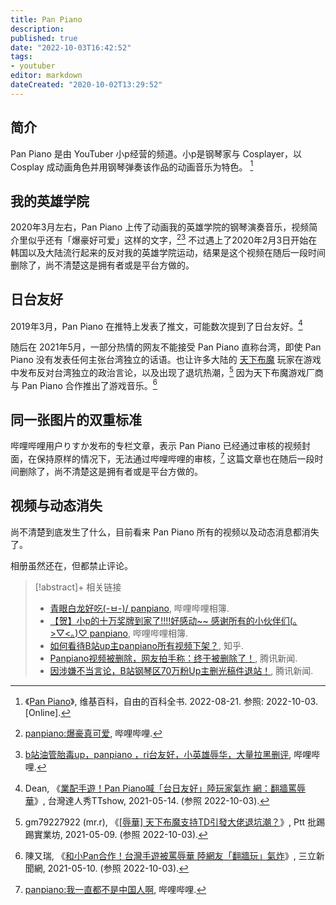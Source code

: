 ```yaml
---
title: Pan Piano
description:
published: true
date: "2022-10-03T16:42:52"
tags:
- youtuber
editor: markdown
dateCreated: "2020-10-02T13:29:52"
---
```


## 简介

Pan Piano 是由 YouTuber 小p经营的频道。小p是钢琴家与 Cosplayer，以 Cosplay 成动画角色并用钢琴弹奏该作品的动画音乐为特色。 [^wiki]

[^wiki]: 《[Pan Piano](https://zh.wikipedia.org/wiki/Pan_Piano)》, 维基百科，自由的百科全书. 2022-08-21. 参照: 2022-10-03. [Online].

## 我的英雄学院

2020年3月左右，Pan Piano 上传了动画我的英雄学院的钢琴演奏音乐，视频简介里似乎还有「爆豪好可爱」这样的文字，[^pFwPe][^peCTQ] 不过遇上了2020年2月3日开始在韩国以及大陆流行起来的反对我的英雄学院运动，结果是这个视频在随后一段时间删除了，尚不清楚这是拥有者或是平台方做的。

[^pFwPe]: [panpiano:爆豪真可爱](https://archive.vn/pFwPe "https://www.bilibili.com/read/cv5353312/"), 哔哩哔哩.

[^peCTQ]: [b站油管胎毒up，panpiano ，ri台友好，小英雄辱华，大量拉黑删评](https://archive.vn/peCTQ "https://www.bilibili.com/read/cv6478708/"), 哔哩哔哩.

## 日台友好

2019年3月，Pan Piano 在推特上发表了推文，可能数次提到了日台友好。[^79997]

[^79997]: Dean, 《[業配手遊！Pan Piano喊「台日友好」陸玩家氣炸 網：翻牆罵辱華](https://web.archive.org/web/20210621185413/https://www.ttshow.tw/article/79997)》, 台灣達人秀TTshow, 2021-05-14. (参照 2022-10-03).

随后在 2021年5月，一部分热情的网友不能接受 Pan Piano 直称台湾，即使 Pan Piano 没有发表任何主张台湾独立的话语。也让许多大陆的 [天下布魔](/game/天下布魔.md) 玩家在游戏中发布反对台湾独立的政治言论，以及出现了退坑热潮，[^20163] 因为天下布魔游戏厂商与 Pan Piano 合作推出了游戏音乐。[^936942]

[^20163]: gm79227922 (mr.r), 《[[辱華] 天下布魔支持TD引發大佬退坑潮？](https://web.archive.org/web/20210730224557/https://www.ptt.cc/bbs/C_Chat/M.1620520163.A.4F4.html)》, Ptt 批踢踢實業坊, 2021-05-09. (参照 2022-10-03).

[^936942]: 陳又瑞, 《[和小Pan合作！台灣手遊被罵辱華 陸網友「翻牆玩」氣炸](https://web.archive.org/web/20220713214228/https://www.setn.com/News.aspx?NewsID=936942)》, 三立新聞網, 2021-05-10. (参照 2022-10-03).

## 同一张图片的双重标准

哔哩哔哩用户りすか发布的专栏文章，表示 Pan Piano 已经通过审核的视频封面，在保持原样的情况下，无法通过哔哩哔哩的审核，[^VfUy7] 这篇文章也在随后一段时间删除了，尚不清楚这是拥有者或是平台方做的。

[^VfUy7]: [panpiano:我一直都不是中国人啊](https://archive.vn/VfUy7 "https://www.bilibili.com/read/cv6197010"), 哔哩哔哩.

## 视频与动态消失

尚不清楚到底发生了什么，目前看来 Pan Piano 所有的视频以及动态消息都消失了。

相册虽然还在，但都禁止评论。

> [!abstract]+ 相关链接
>
> +   [青眼白龙好吃\(-ㅂ-)/ panpiano](https://archive.vn/Wtjsp "https://h.bilibili.com/81458699"), 哔哩哔哩相簿.
> +   [【贺】小p的十万奖牌到家了!!!!好感动~~ 感谢所有的小伙伴们(｡>▽<｡)♡ panpiano](https://archive.vn/0WGzx "https://h.bilibili.com/21546631"), 哔哩哔哩相簿.
> +   [如何看待B站up主panpiano所有视频下架？](https://web.archive.org/web/20201002135512/https://www.zhihu.com/question/420314777), 知乎.
> +   [Panpiano视频被删除，网友拍手称：终于被删除了！](https://web.archive.org/web/20201002124907/https://new.qq.com/omn/20200913/20200913A00LK300.html), 腾讯新闻.
> +   [因涉嫌不当言论，B站钢琴区70万粉Up主删光稿件退站！](https://web.archive.org/web/20201002125013/https://new.qq.com/rain/a/20200911A0I4UN00), 腾讯新闻.

<!--
[Re: [閒聊] panpiano對岸開燒？ - c_chat | PTT動漫區](https://web.archive.org/web/20201002140033/https://pttcomic.com/c_chat/M.1590521275.A.460.html)
[Re: [閒聊] panpiano對岸開燒？ - C_Chat | PTT Web](https://web.archive.org/web/20201002140033/https://pttweb.tw/s/gi79U)
[如何看待up主panpiano大火后所引发的关于支持《我的英雄学院》的争议？是否为水军有意为之？ - 知乎](https://web.archive.org/web/20201002135441/https://www.zhihu.com/question/397805036)
[如何看待up主panpiano大火后所引发的关于支持《我的英雄学院》的争议？是否为水军有意为之？ - 知乎](https://archive.is/HcLhc)
[超 "兇" 鋼琴 Youtuber 遭批台獨！竟引發中國鄉民倒戈相挺、直呼「眾所皆知，衣服越少防禦越高」！ - COOL-STYLE 潮流生活網](https://web.archive.org/web/20201002134117/https://www.cool-style.com.tw/wd2/archives/526235)
[如何评价B站up panpiano？ - 知乎](https://web.archive.org/web/20201002142326/https://www.zhihu.com/question/382596290)
[【情報】對岸開燒「Pan Piano」辱華　舉報者卻被Bilibili網友嗆爆：想看奶就閉嘴 @場外休憩區 哈啦板 - 巴哈姆特](https://web.archive.org/web/20201002141529/https://forum.gamer.com.tw/C.php?bsn=60076&snA=5732889)
[本想大聲斥責Pan Piano　Bilibili董事長「忍不住訂閱她」　網笑：辱華變乳滑 | 胖丁呷麵 | 鍵盤大檸檬 | ETtoday新聞雲](https://web.archive.org/web/20200620160534/https://www.ettoday.net/dalemon/post/50614)
[對岸開燒「Pan Piano」辱華　舉報者卻被Bilibili網友嗆爆：想看奶就閉嘴 | 胖丁呷麵 | 鍵盤大檸檬 | ETtoday新聞雲](https://web.archive.org/web/20200826022235/https://www.ettoday.net/dalemon/post/50458)

[Pan Piano 粉丝言论收集 一](https://web.archive.org/web/20201002140546/http://peco-img.uc.cn/image/humor/unk/ugc/Y2NDA4NgMTA5OTc/fb1db03c27410ccdaf5df370a42bf6ad?uid=humor&ts=1596354947294&sign=00d9f85748902b015d0d412f1a39e231)
[Pan Piano 粉丝言论收集 二](https://web.archive.org/web/20201002140543/http://peco-img.uc.cn/image/humor/unk/ugc/Y2NDA4NgMTA5OTc/982c63d0c4a0128767f50101914dd7cf?uid=humor&ts=1598512831439&sign=d1412b3f0013d7b4b65b8167249de899)

-->
